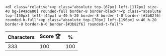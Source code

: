 `<dl class="relative"><p class="absolute top-[67px] left-[117px] size-40 bg-[#4ade80] rounded-full border-8 border-black"><p class="absolute top-[150px] left-[44px] w-40 h-20 border-8 border-t-0 border-[#3b82f6] rounded-b-full"><p class="absolute top-[70px] left-[196px] w-40 h-20 border-8 border-b-0 border-[#3b82f6] rounded-t-full">`

| Characters | Score 🏆 | %   |
| ---------- | -------- | --- |
| 333        | 100      | 100 |

